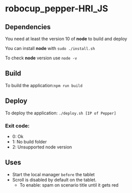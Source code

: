 # robocup_pepper-HRI_JS

## Dependencies
You need at least the version 10 of **node** to build and deploy

You can install **node** with `sudo ./install.sh`

To check **node** version use `node -v`

## Build

To build the application:`npm run build`

## Deploy

To deploy the application: `./deploy.sh [IP of Pepper]`

### Exit code:
- 0: Ok
- 1: No build folder
- 2: Unsupported node version

## Uses
- Start the local manager `before` the tablet
- Scroll is disabled by default on the tablet.
    - To enable: spam on scenario title until it gets red
